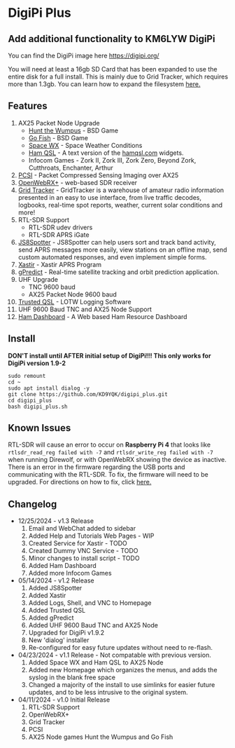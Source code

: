 # DigiPi Plus
## Add additional functionality to KM6LYW DigiPi

You can find the DigiPi image here https://digipi.org/

You will need at least a 16gb SD Card that has been expanded to use the entire disk for a full install.  This is mainly due to Grid Tracker, which requires more than 1.3gb. You can learn how to expand the filesystem [here.](extend_filesystem.md)

## Features
1. AX25 Packet Node Upgrade
   - [Hunt the Wumpus](https://linuxcommandlibrary.com/man/wump) - BSD Game
   - [Go Fish](https://linuxcommandlibrary.com/man/go-fish) - BSD Game
   - [Space WX](https://github.com/bradbrownjr/bpq-apps) - Space Weather Conditions
   - [Ham QSL](https://github.com/bradbrownjr/bpq-apps) - A text version of the [hamqsl.com](https://hamqsl.com/) widgets.
   - Infocom Games - Zork II, Zork III, Zork Zero, Beyond Zork, Cutthroats, Enchanter, Arthur
2. [PCSI](https://github.com/maqifrnswa/PCSI) - Packet Compressed Sensing Imaging over AX25
3. [OpenWebRX+](https://fms.komkon.org/OWRX/) - web-based SDR receiver
4. [Grid Tracker](https://gridtracker.org/) - GridTracker is a warehouse of amateur radio information presented in an easy to use interface, from live traffic decodes, logbooks, real-time spot reports, weather, current solar conditions and more!
5. RTL-SDR Support
   - RTL-SDR udev drivers
   - RTL-SDR APRS iGate
6. [JS8Spotter](https://kf7mix.com/js8spotter.html) - JS8Spotter can help users sort and track band activity, send APRS messages more easily, view stations on an offline map, send custom automated responses, and even implement simple forms.
7. [Xastir](https://xastir.org/index.php/Main_Page) - Xastir APRS Program
8. [gPredict](https://oz9aec.dk/gpredict/) - Real-time satellite tracking and orbit prediction application.
9. UHF Upgrade
   - TNC 9600 baud
   - AX25 Packet Node 9600 baud
10. [Trusted QSL](https://www.arrl.org/tqsl-download) - LOTW Logging Software
11. UHF 9600 Baud TNC and AX25 Node Support
12. [Ham Dashboard](https://github.com/VA3HDL/hamdashboard) - A Web based Ham Resource Dashboard

## Install
**DON'T install until AFTER initial setup of DigiPi!!! This only works for DigiPi version 1.9-2**
```
sudo remount
cd ~
sudo apt install dialog -y
git clone https://github.com/KD9YQK/digipi_plus.git
cd digipi_plus
bash digipi_plus.sh
```

## Known Issues
RTL-SDR will cause an error to occur on **Raspberry Pi 4** that looks like `rtlsdr_read_reg failed with -7` and `rtlsdr_write_reg failed with -7` when running Direwolf, or with OpenWebRX showing the device as inactive. There is an error in the firmware regarding the USB ports and communicating with the RTL-SDR. To fix, the firmware will need to be upgraded. For directions on how to fix, click [here.](kernel6.6_fix.md)

## Changelog
- 12/25/2024 - v1.3 Release
  1. Email and WebChat added to sidebar
  2. Added Help and Tutorials Web Pages - WIP
  3. Created Service for Xastir - TODO
  4. Created Dummy VNC Service - TODO
  5. Minor changes to install script - TODO
  6. Added Ham Dashboard
  7. Added more Infocom Games
- 05/14/2024 - v1.2 Release
  1. Added JS8Spotter
  2. Added Xastir
  3. Added Logs, Shell, and VNC to Homepage
  4. Added Trusted QSL
  5. Added gPredict
  6. Added UHF 9600 Baud TNC and AX25 Node
  7. Upgraded for DigiPi v1.9.2
  8. New 'dialog' installer
  9. Re-configured for easy future updates without need to re-flash.
- 04/23/2024 - v1.1 Release - Not compatable with previous version.
  1. Added Space WX and Ham QSL to AX25 Node
  2. Added new Homepage which organizes the menus, and adds the syslog in the blank free space
  3. Changed a majority of the install to use simlinks for easier future updates, and to be less intrusive to the original system.
- 04/11/2024 - v1.0 Initial Release
  1. RTL-SDR Support
  2. OpenWebRX+
  3. Grid Tracker
  4. PCSI
  5. AX25 Node games Hunt the Wumpus and Go Fish

